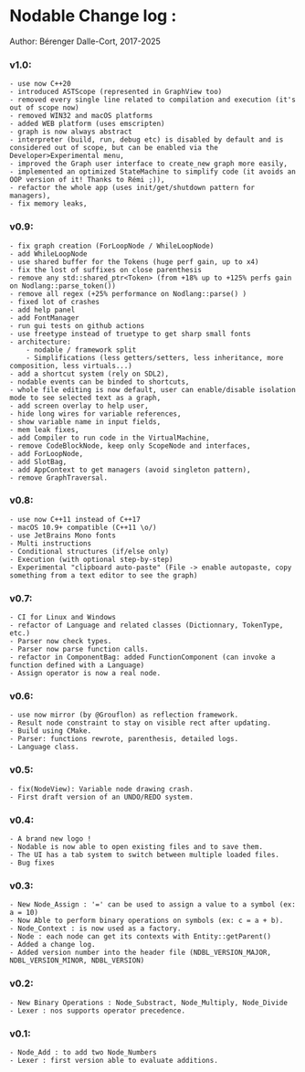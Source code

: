 
Nodable Change log :
====================

Author: Bérenger Dalle-Cort, 2017-2025

### v1.0:
    - use now C++20
    - introduced ASTScope (represented in GraphView too)
    - removed every single line related to compilation and execution (it's out of scope now)
    - removed WIN32 and macOS platforms
    - added WEB platform (uses emscripten)
    - graph is now always abstract
    - interpreter (build, run, debug etc) is disabled by default and is considered out of scope, but can be enabled via the Developer>Experimental menu,
    - improved the Graph user interface to create_new graph more easily,
    - implemented an optimized StateMachine to simplify code (it avoids an OOP version of it! Thanks to Rémi ;)),
    - refactor the whole app (uses init/get/shutdown pattern for managers),
    - fix memory leaks,
    
### v0.9:
    - fix graph creation (ForLoopNode / WhileLoopNode)
    - add WhileLoopNode
    - use shared buffer for the Tokens (huge perf gain, up to x4)
    - fix the lost of suffixes on close parenthesis
    - remove any std::shared_ptr<Token> (from +18% up to +125% perfs gain on Nodlang::parse_token())
    - remove all regex (+25% performance on Nodlang::parse() )
    - fixed lot of crashes
    - add help panel
    - add FontManager
    - run gui tests on github actions    
    - use freetype instead of truetype to get sharp small fonts
    - architecture:
        - nodable / framework split
        - Simplifications (less getters/setters, less inheritance, more composition, less virtuals...)
    - add a shortcut system (rely on SDL2),
    - nodable events can be binded to shortcuts,
    - whole file editing is now default, user can enable/disable isolation mode to see selected text as a graph,
    - add screen overlay to help user,
    - hide long wires for variable references,
    - show variable name in input fields,
    - mem leak fixes,
    - add Compiler to run code in the VirtualMachine,
    - remove CodeBlockNode, keep only ScopeNode and interfaces,
    - add ForLoopNode,
    - add SlotBag,
    - add AppContext to get managers (avoid singleton pattern),
    - remove GraphTraversal.

### v0.8:
    - use now C++11 instead of C++17
    - macOS 10.9+ compatible (C++11 \o/)
    - use JetBrains Mono fonts
    - Multi instructions
    - Conditional structures (if/else only)
    - Execution (with optional step-by-step)
    - Experimental "clipboard auto-paste" (File -> enable autopaste, copy something from a text editor to see the graph)

### v0.7:
    - CI for Linux and Windows
	- refactor of Language and related classes (Dictionnary, TokenType, etc.)
	- Parser now check types.
	- Parser now parse function calls.
	- refactor in ComponentBag: added FunctionComponent (can invoke a function defined with a Language)
	- Assign operator is now a real node.

### v0.6:
	- use now mirror (by @Grouflon) as reflection framework.
	- Result node constraint to stay on visible rect after updating.
	- Build using CMake.
	- Parser: functions rewrote, parenthesis, detailed logs.
	- Language class.	

### v0.5:
	- fix(NodeView): Variable node drawing crash.
	- First draft version of an UNDO/REDO system.

### v0.4:
	- A brand new logo !
	- Nodable is now able to open existing files and to save them.
	- The UI has a tab system to switch between multiple loaded files.
	- Bug fixes

### v0.3:
	- New Node_Assign : '=' can be used to assign a value to a symbol (ex: a = 10)
	- Now Able to perform binary operations on symbols (ex: c = a + b).
	- Node_Context : is now used as a factory.
	- Node : each node can get its contexts with Entity::getParent()
	- Added a change log.
	- Added version number into the header file (NDBL_VERSION_MAJOR, NDBL_VERSION_MINOR, NDBL_VERSION)

### v0.2:
	- New Binary Operations : Node_Substract, Node_Multiply, Node_Divide
	- Lexer : nos supports operator precedence.

### v0.1:
	- Node_Add : to add two Node_Numbers
	- Lexer : first version able to evaluate additions.
